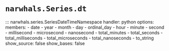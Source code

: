# `narwhals.Series.dt`

::: narwhals.series.SeriesDateTimeNamespace
    handler: python
    options:
      members:
        - date
        - year
        - month
        - day
        - ordinal_day
        - hour
        - minute
        - second
        - millisecond
        - microsecond
        - nanosecond
        - total_minutes
        - total_seconds
        - total_milliseconds
        - total_microseconds
        - total_nanoseconds
        - to_string
      show_source: false
      show_bases: false
